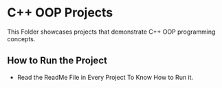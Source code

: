 # C++ OOP Projects
This Folder showcases projects that demonstrate C++ OOP programming concepts.

## How to Run the Project
- Read the ReadMe File in Every Project To Know How to Run it.


